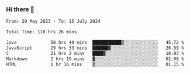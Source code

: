 ### Hi there 👋

<!--START_SECTION:waka-->

```txt
From: 29 May 2023 - To: 15 July 2024

Total Time: 110 hrs 26 mins

Java             50 hrs 49 mins  ███████████▒░░░░░░░░░░░░░   45.72 %
JavaScript       29 hrs 33 mins  ██████▓░░░░░░░░░░░░░░░░░░   26.59 %
C                21 hrs 2 mins   ████▓░░░░░░░░░░░░░░░░░░░░   18.93 %
Markdown         2 hrs 19 mins   ▓░░░░░░░░░░░░░░░░░░░░░░░░   02.09 %
HTML             1 hr 16 mins    ▒░░░░░░░░░░░░░░░░░░░░░░░░   01.15 %
```

<!--END_SECTION:waka-->
<!--
**the-beef-calculator/the-beef-calculator** is a ✨ _special_ ✨ repository because its `README.md` (this file) appears on your GitHub profile.

Here are some ideas to get you started:

- 🔭 I’m currently working on ...
- 🌱 I’m currently learning ...
- 👯 I’m looking to collaborate on ...
- 🤔 I’m looking for help with ...
- 💬 Ask me about ...
- 📫 How to reach me: ...
- 😄 Pronouns: ...
- ⚡ Fun fact: ...
-->
